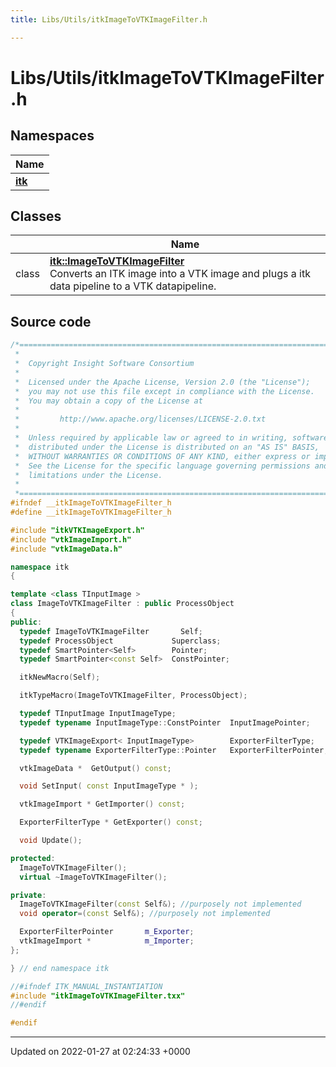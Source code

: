 ```yaml
---
title: Libs/Utils/itkImageToVTKImageFilter.h

---
```


# Libs/Utils/itkImageToVTKImageFilter.h



## Namespaces

| Name           |
| -------------- |
| **[itk](../Namespaces/namespaceitk.md)**  |

## Classes

|                | Name           |
| -------------- | -------------- |
| class | **[itk::ImageToVTKImageFilter](../Classes/classitk_1_1ImageToVTKImageFilter.md)** <br>Converts an ITK image into a VTK image and plugs a itk data pipeline to a VTK datapipeline.  |




## Source code

```cpp
/*=========================================================================
 *
 *  Copyright Insight Software Consortium
 *
 *  Licensed under the Apache License, Version 2.0 (the "License");
 *  you may not use this file except in compliance with the License.
 *  You may obtain a copy of the License at
 *
 *         http://www.apache.org/licenses/LICENSE-2.0.txt
 *
 *  Unless required by applicable law or agreed to in writing, software
 *  distributed under the License is distributed on an "AS IS" BASIS,
 *  WITHOUT WARRANTIES OR CONDITIONS OF ANY KIND, either express or implied.
 *  See the License for the specific language governing permissions and
 *  limitations under the License.
 *
 *=========================================================================*/
#ifndef __itkImageToVTKImageFilter_h
#define __itkImageToVTKImageFilter_h

#include "itkVTKImageExport.h"
#include "vtkImageImport.h"
#include "vtkImageData.h"

namespace itk
{

template <class TInputImage >
class ImageToVTKImageFilter : public ProcessObject
{
public:
  typedef ImageToVTKImageFilter       Self;
  typedef ProcessObject             Superclass;
  typedef SmartPointer<Self>        Pointer;
  typedef SmartPointer<const Self>  ConstPointer;

  itkNewMacro(Self);

  itkTypeMacro(ImageToVTKImageFilter, ProcessObject);

  typedef TInputImage InputImageType;
  typedef typename InputImageType::ConstPointer  InputImagePointer;

  typedef VTKImageExport< InputImageType>        ExporterFilterType;
  typedef typename ExporterFilterType::Pointer   ExporterFilterPointer;

  vtkImageData *  GetOutput() const;

  void SetInput( const InputImageType * );

  vtkImageImport * GetImporter() const;

  ExporterFilterType * GetExporter() const;

  void Update();

protected:
  ImageToVTKImageFilter();
  virtual ~ImageToVTKImageFilter();

private:
  ImageToVTKImageFilter(const Self&); //purposely not implemented
  void operator=(const Self&); //purposely not implemented

  ExporterFilterPointer       m_Exporter;
  vtkImageImport *            m_Importer;
};

} // end namespace itk

//#ifndef ITK_MANUAL_INSTANTIATION
#include "itkImageToVTKImageFilter.txx"
//#endif

#endif
```


-------------------------------

Updated on 2022-01-27 at 02:24:33 +0000
